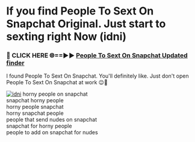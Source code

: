 # If you find People To Sext On Snapchat Original. Just start to sexting right Now (idni)

<h3>🔴 CLICK HERE 🌐==►► <a href="https://tinyurl.com/mtbk5fxa" rel="nofollow">People To Sext On Snapchat Updated finder</a></h3>

I found People To Sext On Snapchat. You'll definitely like. Just don't open People To Sext On Snapchat at work 😉💬

[![idni](https://i.imgur.com/Q8WKrnY.jpeg)](https://tinyurl.com/mtbk5fxa)
horny people on snapchat<br>
snapchat horny people<br>
horny people snapchat<br>
horny snapchat people<br>
people that send nudes on snapchat<br>
snapchat for horny people<br>
people to add on snapchat for nudes